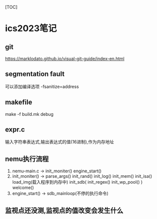 [TOC]

# ics2023笔记

## git
https://marklodato.github.io/visual-git-guide/index-en.html

## segmentation fault
可以添加编译选项 -fsanitize=address

## makefile
make -f build.mk debug

## expr.c
输入字符串表达式,输出表达式的值(16进制),作为内存地址

## nemu执行流程
1. nemu-main.c -> init_moniter() engine_start()
2. init_moniter() -> parse_args() init_rand() init_log() init_mem() init_isa() load_img(载入程序到内存中) init_sdb( init_regex() init_wp_pool() ) welcome()
3. engine_start() -> sdb_mainloop(不停的执行命令)

## 监视点还没测,监视点的值改变会发生什么
